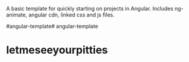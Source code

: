 A basic template for quickly starting on projects in Angular. Includes ng-animate, angular cdn, linked css and js files.

#angular-template# angular-template
# letmeseeyourpitties
